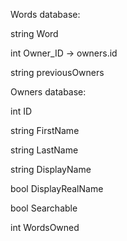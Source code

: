 Words database:

string Word

int Owner_ID -> owners.id

string previousOwners

Owners database:

int ID

string FirstName

string LastName

string DisplayName

bool DisplayRealName

bool Searchable

int WordsOwned







